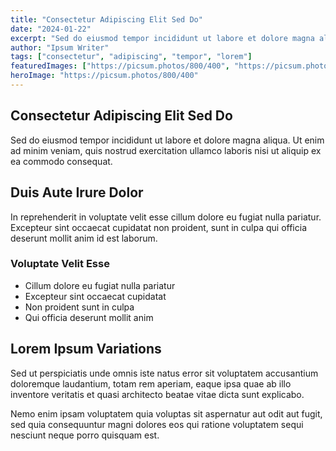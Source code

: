 ```yaml
---
title: "Consectetur Adipiscing Elit Sed Do"
date: "2024-01-22"
excerpt: "Sed do eiusmod tempor incididunt ut labore et dolore magna aliqua, quis nostrud exercitation ullamco laboris"
author: "Ipsum Writer"
tags: ["consectetur", "adipiscing", "tempor", "lorem"]
featuredImages: ["https://picsum.photos/800/400", "https://picsum.photos/800/400", "https://picsum.photos/800/400"]
heroImage: "https://picsum.photos/800/400"
---
```


## Consectetur Adipiscing Elit Sed Do

Sed do eiusmod tempor incididunt ut labore et dolore magna aliqua. Ut enim ad minim veniam, quis nostrud exercitation ullamco laboris nisi ut aliquip ex ea commodo consequat.

## Duis Aute Irure Dolor

In reprehenderit in voluptate velit esse cillum dolore eu fugiat nulla pariatur. Excepteur sint occaecat cupidatat non proident, sunt in culpa qui officia deserunt mollit anim id est laborum.

### Voluptate Velit Esse

- Cillum dolore eu fugiat nulla pariatur
- Excepteur sint occaecat cupidatat
- Non proident sunt in culpa
- Qui officia deserunt mollit anim

## Lorem Ipsum Variations

Sed ut perspiciatis unde omnis iste natus error sit voluptatem accusantium doloremque laudantium, totam rem aperiam, eaque ipsa quae ab illo inventore veritatis et quasi architecto beatae vitae dicta sunt explicabo.

Nemo enim ipsam voluptatem quia voluptas sit aspernatur aut odit aut fugit, sed quia consequuntur magni dolores eos qui ratione voluptatem sequi nesciunt neque porro quisquam est.
